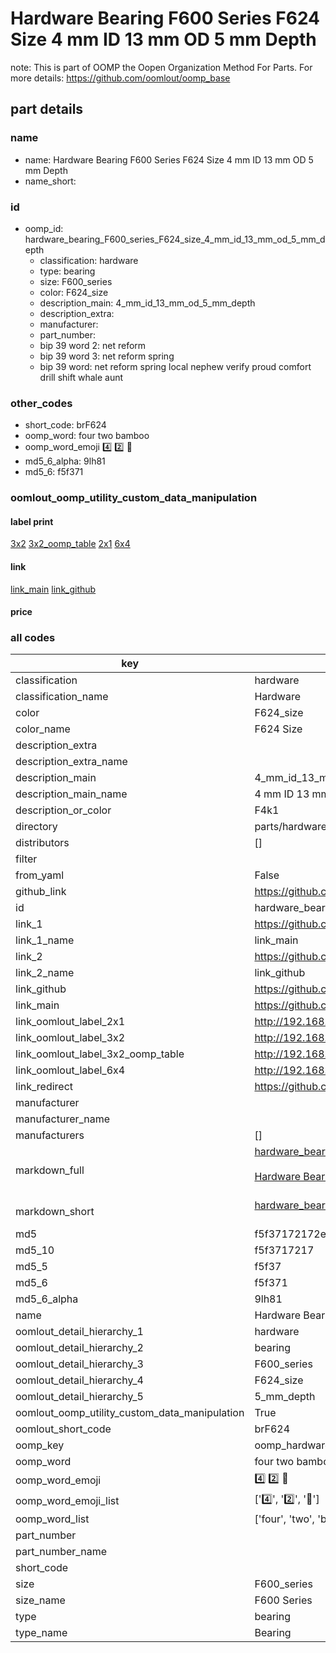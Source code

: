 # Hardware Bearing F600 Series F624 Size 4 mm ID 13 mm OD 5 mm Depth  

note: This is part of OOMP the Oopen Organization Method For Parts. For more details: https://github.com/oomlout/oomp_base

##  part details
  







### name
* name: Hardware Bearing F600 Series F624 Size 4 mm ID 13 mm OD 5 mm Depth
* name_short: 
### id
* oomp_id: hardware_bearing_F600_series_F624_size_4_mm_id_13_mm_od_5_mm_depth
  * classification: hardware
  * type: bearing
  * size: F600_series
  * color: F624_size
  * description_main: 4_mm_id_13_mm_od_5_mm_depth
  * description_extra: 
  * manufacturer: 
  * part_number: 
  * bip 39 word 2: net reform
  * bip 39 word 3: net reform spring
  * bip 39 word: net reform spring local nephew verify proud comfort drill shift whale aunt

### other_codes
* short_code: brF624
* oomp_word: four two bamboo
* oomp_word_emoji :four: :two: :bamboo:
* md5_6_alpha: 9lh81
* md5_6: f5f371






### oomlout_oomp_utility_custom_data_manipulation
#### label print
[3x2](http://192.168.1.245:1112/?label=oomp%209lh81)
[3x2_oomp_table](http://192.168.1.108:1112/?label=oomp%209lh81)
[2x1](http://192.168.1.242:1112/?label=oomp%209lh81)
[6x4](http://192.168.1.55:1112/?label=oomp%209lh81)    

#### link

[link_main](https://github.com/oomlout/oomlout_oomp_version_1_messy/tree/main/parts/hardware_bearing_F600_series_F624_size_4_mm_id_13_mm_od_5_mm_depth) [link_github](https://github.com/oomlout/oomlout_oomp_version_1_messy/tree/main/parts/hardware_bearing_F600_series_F624_size_4_mm_id_13_mm_od_5_mm_depth)                             

#### price







### all codes 
| key | value |  
| --- | --- |  
| classification | hardware |  
| classification_name | Hardware |  
| color | F624_size |  
| color_name | F624 Size |  
| description_extra |  |  
| description_extra_name |  |  
| description_main | 4_mm_id_13_mm_od_5_mm_depth |  
| description_main_name | 4 mm ID 13 mm OD 5 mm Depth |  
| description_or_color | F4k1 |  
| directory | parts/hardware_bearing_F600_series_F624_size_4_mm_id_13_mm_od_5_mm_depth |  
| distributors | [] |  
| filter |  |  
| from_yaml | False |  
| github_link | https://github.com/oomlout/oomlout_oomp_part_src/tree/main/parts/hardware_bearing_F600_series_F624_size_4_mm_id_13_mm_od_5_mm_depth |  
| id | hardware_bearing_F600_series_F624_size_4_mm_id_13_mm_od_5_mm_depth |  
| link_1 | https://github.com/oomlout/oomlout_oomp_version_1_messy/tree/main/parts/hardware_bearing_F600_series_F624_size_4_mm_id_13_mm_od_5_mm_depth |  
| link_1_name | link_main |  
| link_2 | https://github.com/oomlout/oomlout_oomp_version_1_messy/tree/main/parts/hardware_bearing_F600_series_F624_size_4_mm_id_13_mm_od_5_mm_depth |  
| link_2_name | link_github |  
| link_github | https://github.com/oomlout/oomlout_oomp_version_1_messy/tree/main/parts/hardware_bearing_F600_series_F624_size_4_mm_id_13_mm_od_5_mm_depth |  
| link_main | https://github.com/oomlout/oomlout_oomp_version_1_messy/tree/main/parts/hardware_bearing_F600_series_F624_size_4_mm_id_13_mm_od_5_mm_depth |  
| link_oomlout_label_2x1 | http://192.168.1.242:1112/?label=oomp%209lh81 |  
| link_oomlout_label_3x2 | http://192.168.1.245:1112/?label=oomp%209lh81 |  
| link_oomlout_label_3x2_oomp_table | http://192.168.1.108:1112/?label=oomp%209lh81 |  
| link_oomlout_label_6x4 | http://192.168.1.55:1112/?label=oomp%209lh81 |  
| link_redirect | https://github.com/oomlout/oomlout_oomp_version_1_messy/tree/main/parts/hardware_bearing_F600_series_F624_size_4_mm_id_13_mm_od_5_mm_depth |  
| manufacturer |  |  
| manufacturer_name |  |  
| manufacturers | [] |  
| markdown_full | [hardware_bearing_F600_series_F624_size_4_mm_id_13_mm_od_5_mm_depth](none)<br>[](none)<br>[Hardware Bearing F600 Series F624 Size 4 Mm Id 13 Mm Od 5 Mm Depth](none)<br><br> |  
| markdown_short | [hardware_bearing_F600_series_F624_size_4_mm_id_13_mm_od_5_mm_depth](none)<br><br> |  
| md5 | f5f37172172e359bcaca2835a66d14a5 |  
| md5_10 | f5f3717217 |  
| md5_5 | f5f37 |  
| md5_6 | f5f371 |  
| md5_6_alpha | 9lh81 |  
| name | Hardware Bearing F600 Series F624 Size 4 mm ID 13 mm OD 5 mm Depth |  
| oomlout_detail_hierarchy_1 | hardware |  
| oomlout_detail_hierarchy_2 | bearing |  
| oomlout_detail_hierarchy_3 | F600_series |  
| oomlout_detail_hierarchy_4 | F624_size |  
| oomlout_detail_hierarchy_5 | 5_mm_depth |  
| oomlout_oomp_utility_custom_data_manipulation | True |  
| oomlout_short_code | brF624 |  
| oomp_key | oomp_hardware_bearing_F600_series_F624_size_4_mm_id_13_mm_od_5_mm_depth |  
| oomp_word | four two bamboo |  
| oomp_word_emoji | :four: :two: :bamboo: |  
| oomp_word_emoji_list | [':four:', ':two:', ':bamboo:'] |  
| oomp_word_list | ['four', 'two', 'bamboo'] |  
| part_number |  |  
| part_number_name |  |  
| short_code |  |  
| size | F600_series |  
| size_name | F600 Series |  
| type | bearing |  
| type_name | Bearing |  
